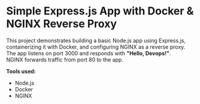 # Simple Express.js App with Docker & NGINX Reverse Proxy

This project demonstrates building a basic Node.js app using Express.js, containerizing it with Docker, and configuring NGINX as a reverse proxy.  
The app listens on port 3000 and responds with **"Hello, Devops!"**.  
NGINX forwards traffic from port 80 to the app.

**Tools used:**  
- Node.js  
- Docker  
- NGINX  
